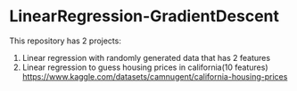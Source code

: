 # LinearRegression-GradientDescent

This repository has 2 projects:
1. Linear regression with randomly generated data that has 2 features
2. Linear regression to guess housing prices in california(10 features)
   https://www.kaggle.com/datasets/camnugent/california-housing-prices

